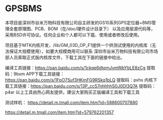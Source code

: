 # GPSBMS
本项目是深圳市谷米万物科技有限公司自主研发的GS10系列GPS定位器+BMS管理全套原理图、PCB、BOM（在/doc/硬件设计目录下）
以及应用层源代码等，采用BSD许可协议。任何企业和个人都可以下载、使用或者修改后使用。

项目基于MTK内核开发，/lib/GM_03D_OP_F1提供一个供测试使用的内核库（无法保证大规模使用），如要大规模商用可以联系
深圳市谷米万物科技有限公司市场部人员索取正式版内核库文件，下载工具在下面的链接中给出。

编译工具链接：https://pan.baidu.com/s/1ckqe6dtqmJymWbYbLE8zCg 提取码：9bxm 
APP下载工具链接：https://pan.baidu.com/s/1FpO7Suf3HKmFG9RSkq1bLQ 提取码：pxhs
内核下载工具链接：https://pan.baidu.com/s/13P_ccS7nhhhhS0J0DI3Q7A 提取码：p4ar 
以上工具由热心网友提供，建议大家购买正版编译工具和下载工具

测试样机：
https://detail.m.tmall.com/item.htm?id=588600707880

https://detail.m.tmall.com/item.htm?id=579762201357
